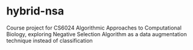 # hybrid-nsa
Course project for CS6024 Algorithmic Approaches to Computational Biology, exploring Negative Selection Algorithm as a data augmentation technique instead of classification
